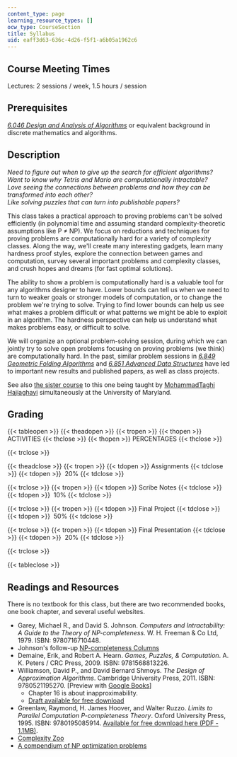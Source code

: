 ```yaml
---
content_type: page
learning_resource_types: []
ocw_type: CourseSection
title: Syllabus
uid: eaff3d63-636c-4d26-f5f1-a6b05a1962c6
---
```


Course Meeting Times
--------------------

Lectures: 2 sessions / week, 1.5 hours / session

Prerequisites
-------------

[_6.046 Design and Analysis of Algorithms_](/courses/6-046j-design-and-analysis-of-algorithms-spring-2012) or equivalent background in discrete mathematics and algorithms.

Description
-----------

_Need to figure out when to give up the search for efficient algorithms?  
Want to know why Tetris and Mario are computationally intractable?  
Love seeing the connections between problems and how they can be transformed into each other?  
Like solving puzzles that can turn into publishable papers?_

This class takes a practical approach to proving problems can't be solved efficiently (in polynomial time and assuming standard complexity-theoretic assumptions like P ≠ NP). We focus on reductions and techniques for proving problems are computationally hard for a variety of complexity classes. Along the way, we'll create many interesting gadgets, learn many hardness proof styles, explore the connection between games and computation, survey several important problems and complexity classes, and crush hopes and dreams (for fast optimal solutions).

The ability to show a problem is computationally hard is a valuable tool for any algorithms designer to have. Lower bounds can tell us when we need to turn to weaker goals or stronger models of computation, or to change the problem we're trying to solve. Trying to find lower bounds can help us see what makes a problem difficult or what patterns we might be able to exploit in an algorithm. The hardness perspective can help us understand what makes problems easy, or difficult to solve.

We will organize an optional problem-solving session, during which we can jointly try to solve open problems focusing on proving problems (we think) are computationally hard. In the past, similar problem sessions in _[6.849 Geometric Folding Algorithms](/courses/6-849-geometric-folding-algorithms-linkages-origami-polyhedra-fall-2012)_ and [_6.851 Advanced Data Structures_](/courses/6-851-advanced-data-structures-spring-2012) have led to important new results and published papers, as well as class projects.

See also [the sister course](http://www.cs.umd.edu/~hajiagha/ALB14/ALB14.html) to this one being taught by [MohammadTaghi Hajiaghayi](http://www.cs.umd.edu/~hajiagha/) simultaneously at the University of Maryland.

Grading
-------

{{< tableopen >}}
{{< theadopen >}}
{{< tropen >}}
{{< thopen >}}
ACTIVITIES
{{< thclose >}}
{{< thopen >}}
PERCENTAGES
{{< thclose >}}

{{< trclose >}}

{{< theadclose >}}
{{< tropen >}}
{{< tdopen >}}
Assignments
{{< tdclose >}}
{{< tdopen >}}
 20%
{{< tdclose >}}

{{< trclose >}}
{{< tropen >}}
{{< tdopen >}}
Scribe Notes
{{< tdclose >}}
{{< tdopen >}}
 10%
{{< tdclose >}}

{{< trclose >}}
{{< tropen >}}
{{< tdopen >}}
Final Project
{{< tdclose >}}
{{< tdopen >}}
 50%
{{< tdclose >}}

{{< trclose >}}
{{< tropen >}}
{{< tdopen >}}
Final Presentation
{{< tdclose >}}
{{< tdopen >}}
 20%
{{< tdclose >}}

{{< trclose >}}

{{< tableclose >}}

Readings and Resources
----------------------

There is no textbook for this class, but there are two recommended books, one book chapter, and several useful websites.

*   Garey, Michael R., and David S. Johnson. _Computers and Intractability: A Guide to the Theory of NP-completeness_. W. H. Freeman & Co Ltd, 1979. ISBN: 9780716710448.
*   Johnson's follow-up [NP-completeness Columns](https://doi.org/10.1145/1077464.1077476)
*   Demaine, Erik, and Robert A. Hearn. _Games, Puzzles, & Computation_. A. K. Peters / CRC Press, 2009. ISBN: 9781568813226.
*   Williamson, David P., and David Bernard Shmoys. _The Design of Approximation Algorithms_. Cambridge University Press, 2011. ISBN: 9780521195270. \[Preview with [Google Books](http://books.google.com/books?id=Cc_Fdqf3bBgC&pg=PAfrontcover)\]  
    *   Chapter 16 is about inapproximability.
    *   [Draft available for free download](http://www.designofapproxalgs.com/download.php)
*   Greenlaw, Raymond, H. James Hoover, and Walter Ruzzo. _Limits to Parallel Computation P-completeness Theory_. Oxford University Press, 1995. ISBN: 9780195085914. [Available for free download here (PDF - 1.1MB)](http://homes.cs.washington.edu/~ruzzo/papers/limits.pdf).
*   [Complexity Zoo](https://complexityzoo.net/Complexity_Zoo)
*   [A compendium of NP optimization problems](http://www.nada.kth.se/~viggo/problemlist/compendium.html)